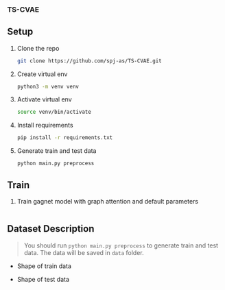 ### TS-CVAE

## Setup

1. Clone the repo
    ```bash
    git clone https://github.com/spj-as/TS-CVAE.git
    ```
2. Create virtual env
   ```bash
   python3 -m venv venv
   ```
3. Activate virtual env
   ```bash
   source venv/bin/activate
   ```
4. Install requirements
   ```bash
   pip install -r requirements.txt
   ```
5. Generate train and test data
   ```bash
   python main.py preprocess
   ```

## Train

1. Train gagnet model with graph attention and default parameters
    ```bash
   
    ```

## Dataset Description

> You should run `python main.py preprocess` to generate train and test data. The data will be saved in `data` folder.

- Shape of train data
  

- Shape of test data
  
